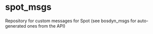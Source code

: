 # spot_msgs
Repository for custom messages for Spot (see bosdyn_msgs for auto-generated ones from the API)
